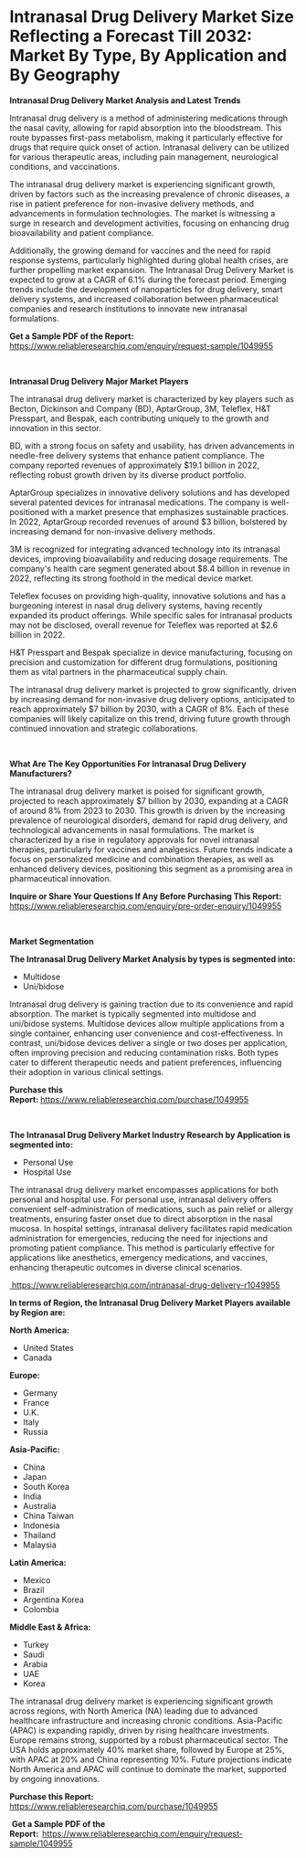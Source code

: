 <p><h1>Intranasal Drug Delivery Market Size Reflecting a Forecast Till 2032: Market By Type, By Application and By Geography</h1></p><p><strong>Intranasal Drug Delivery Market Analysis and Latest Trends</strong></p>
<p><p>Intranasal drug delivery is a method of administering medications through the nasal cavity, allowing for rapid absorption into the bloodstream. This route bypasses first-pass metabolism, making it particularly effective for drugs that require quick onset of action. Intranasal delivery can be utilized for various therapeutic areas, including pain management, neurological conditions, and vaccinations.</p><p>The intranasal drug delivery market is experiencing significant growth, driven by factors such as the increasing prevalence of chronic diseases, a rise in patient preference for non-invasive delivery methods, and advancements in formulation technologies. The market is witnessing a surge in research and development activities, focusing on enhancing drug bioavailability and patient compliance.</p><p>Additionally, the growing demand for vaccines and the need for rapid response systems, particularly highlighted during global health crises, are further propelling market expansion. The Intranasal Drug Delivery Market is expected to grow at a CAGR of 6.1% during the forecast period. Emerging trends include the development of nanoparticles for drug delivery, smart delivery systems, and increased collaboration between pharmaceutical companies and research institutions to innovate new intranasal formulations.</p></p>
<p><strong>Get a Sample PDF of the Report:&nbsp;</strong> <a href="https://www.reliableresearchiq.com/enquiry/request-sample/1049955?utm_campaign=1123&utm_medium=2&utm_source=Github&utm_content=ia&utm_term=19042025&utm_id=intranasal-drug-delivery">https://www.reliableresearchiq.com/enquiry/request-sample/1049955</a></p>
<p>&nbsp;</p>
<p><strong>Intranasal Drug Delivery Major Market Players</strong></p>
<p><p>The intranasal drug delivery market is characterized by key players such as Becton, Dickinson and Company (BD), AptarGroup, 3M, Teleflex, H&T Presspart, and Bespak, each contributing uniquely to the growth and innovation in this sector.</p><p>BD, with a strong focus on safety and usability, has driven advancements in needle-free delivery systems that enhance patient compliance. The company reported revenues of approximately $19.1 billion in 2022, reflecting robust growth driven by its diverse product portfolio.</p><p>AptarGroup specializes in innovative delivery solutions and has developed several patented devices for intranasal medications. The company is well-positioned with a market presence that emphasizes sustainable practices. In 2022, AptarGroup recorded revenues of around $3 billion, bolstered by increasing demand for non-invasive delivery methods.</p><p>3M is recognized for integrating advanced technology into its intranasal devices, improving bioavailability and reducing dosage requirements. The company's health care segment generated about $8.4 billion in revenue in 2022, reflecting its strong foothold in the medical device market.</p><p>Teleflex focuses on providing high-quality, innovative solutions and has a burgeoning interest in nasal drug delivery systems, having recently expanded its product offerings. While specific sales for intranasal products may not be disclosed, overall revenue for Teleflex was reported at $2.6 billion in 2022.</p><p>H&T Presspart and Bespak specialize in device manufacturing, focusing on precision and customization for different drug formulations, positioning them as vital partners in the pharmaceutical supply chain. </p><p>The intranasal drug delivery market is projected to grow significantly, driven by increasing demand for non-invasive drug delivery options, anticipated to reach approximately $7 billion by 2030, with a CAGR of 8%. Each of these companies will likely capitalize on this trend, driving future growth through continued innovation and strategic collaborations.</p></p>
<p>&nbsp;</p>
<p><strong>What Are The Key Opportunities For Intranasal Drug Delivery Manufacturers?</strong></p>
<p><p>The intranasal drug delivery market is poised for significant growth, projected to reach approximately $7 billion by 2030, expanding at a CAGR of around 8% from 2023 to 2030. This growth is driven by the increasing prevalence of neurological disorders, demand for rapid drug delivery, and technological advancements in nasal formulations. The market is characterized by a rise in regulatory approvals for novel intranasal therapies, particularly for vaccines and analgesics. Future trends indicate a focus on personalized medicine and combination therapies, as well as enhanced delivery devices, positioning this segment as a promising area in pharmaceutical innovation.</p></p>
<p><strong>Inquire or Share Your Questions If Any Before Purchasing This Report:</strong> <a href="https://www.reliableresearchiq.com/enquiry/pre-order-enquiry/1049955?utm_campaign=1123&utm_medium=2&utm_source=Github&utm_content=ia&utm_term=19042025&utm_id=intranasal-drug-delivery">https://www.reliableresearchiq.com/enquiry/pre-order-enquiry/1049955</a></p>
<p>&nbsp;</p>
<p><strong>Market Segmentation</strong></p>
<p><strong>The Intranasal Drug Delivery Market Analysis by types is segmented into:</strong></p>
<p><ul><li>Multidose</li><li>Uni/bidose</li></ul></p>
<p><p>Intranasal drug delivery is gaining traction due to its convenience and rapid absorption. The market is typically segmented into multidose and uni/bidose systems. Multidose devices allow multiple applications from a single container, enhancing user convenience and cost-effectiveness. In contrast, uni/bidose devices deliver a single or two doses per application, often improving precision and reducing contamination risks. Both types cater to different therapeutic needs and patient preferences, influencing their adoption in various clinical settings.</p></p>
<p><strong>Purchase this Report:&nbsp;</strong><a href="https://www.reliableresearchiq.com/purchase/1049955?utm_campaign=1123&utm_medium=2&utm_source=Github&utm_content=ia&utm_term=19042025&utm_id=intranasal-drug-delivery">https://www.reliableresearchiq.com/purchase/1049955</a></p>
<p>&nbsp;</p>
<p><strong>The Intranasal Drug Delivery Market Industry Research by Application is segmented into:</strong></p>
<p><ul><li>Personal Use</li><li>Hospital Use</li></ul></p>
<p><p>The intranasal drug delivery market encompasses applications for both personal and hospital use. For personal use, intranasal delivery offers convenient self-administration of medications, such as pain relief or allergy treatments, ensuring faster onset due to direct absorption in the nasal mucosa. In hospital settings, intranasal delivery facilitates rapid medication administration for emergencies, reducing the need for injections and promoting patient compliance. This method is particularly effective for applications like anesthetics, emergency medications, and vaccines, enhancing therapeutic outcomes in diverse clinical scenarios.</p></p>
<p><a href="https://www.reliableresearchiq.com/intranasal-drug-delivery-r1049955?utm_campaign=1123&utm_medium=2&utm_source=Github&utm_content=ia&utm_term=19042025&utm_id=intranasal-drug-delivery">&nbsp;https://www.reliableresearchiq.com/intranasal-drug-delivery-r1049955</a></p>
<p><strong>In terms of Region, the Intranasal Drug Delivery Market Players available by Region are:</strong></p>
<p>
    <p> <strong> North America: </strong>
        <ul>
            <li>United States</li>
            <li>Canada</li>
        </ul>
        </p> 
    <p> <strong> Europe: </strong>
        <ul>
            <li>Germany</li>
            <li>France</li>
            <li>U.K.</li>
            <li>Italy</li>
            <li>Russia</li>
        </ul>
        </p> 
    <p> <strong> Asia-Pacific: </strong>
        <ul>
            <li>China</li>
            <li>Japan</li>
            <li>South Korea</li>
            <li>India</li>
            <li>Australia</li>
            <li>China Taiwan</li>
            <li>Indonesia</li>
            <li>Thailand</li>
            <li>Malaysia</li>
        </ul>
        </p> 
    <p> <strong> Latin America: </strong>
        <ul>
            <li>Mexico</li>
            <li>Brazil</li>
            <li>Argentina Korea</li>
            <li>Colombia</li>
        </ul>
        </p> 
    <p> <strong> Middle East & Africa: </strong>
        <ul>
            <li>Turkey</li>
            <li>Saudi</li>
            <li>Arabia</li>
            <li>UAE</li>
            <li>Korea</li>
        </ul>
    </p>
    </p>
<p><p>The intranasal drug delivery market is experiencing significant growth across regions, with North America (NA) leading due to advanced healthcare infrastructure and increasing chronic conditions. Asia-Pacific (APAC) is expanding rapidly, driven by rising healthcare investments. Europe remains strong, supported by a robust pharmaceutical sector. The USA holds approximately 40% market share, followed by Europe at 25%, with APAC at 20% and China representing 10%. Future projections indicate North America and APAC will continue to dominate the market, supported by ongoing innovations.</p></p>
<p><strong>Purchase this Report: </strong><a href="https://www.reliableresearchiq.com/purchase/1049955?utm_campaign=1123&utm_medium=2&utm_source=Github&utm_content=ia&utm_term=19042025&utm_id=intranasal-drug-delivery">https://www.reliableresearchiq.com/purchase/1049955</a></p>
<p>&nbsp;<strong>Get a Sample PDF of the Report:&nbsp;&nbsp;</strong><a href="https://www.reliableresearchiq.com/enquiry/request-sample/1049955?utm_campaign=1123&utm_medium=2&utm_source=Github&utm_content=ia&utm_term=19042025&utm_id=intranasal-drug-delivery">https://www.reliableresearchiq.com/enquiry/request-sample/1049955</a></p>
<p><strong></strong></p>
<p><p></p><p></p><p></p></p>